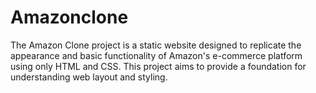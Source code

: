 # Amazonclone
The Amazon Clone project is a static website designed to replicate the appearance and basic functionality of Amazon's e-commerce platform using only HTML and CSS. This project aims to provide a foundation for understanding web layout and styling.
